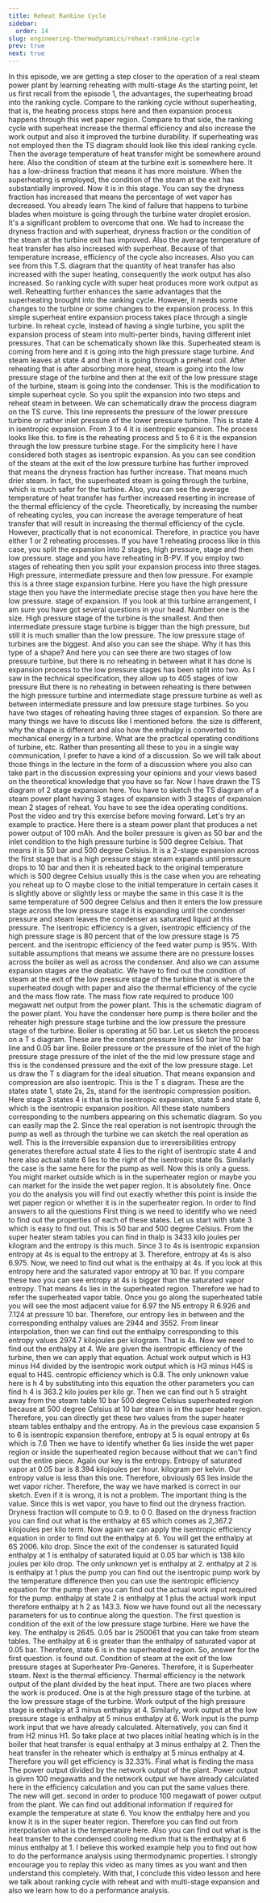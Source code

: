 ```yaml
---
title: Reheat Rankine Cycle
sidebar:
  order: 14
slug: engineering-thermodynamics/reheat-rankine-cycle
prev: true
next: true
---
```


In this episode, we are getting a step closer to the operation of a real steam power plant by learning reheating with multi-stage  As the starting point, let us first recall from the episode 1, the advantages, the superheating broad into the ranking cycle. Compare to the ranking cycle without superheating, that is, the heating process stops here and then expansion process happens through this wet paper region. Compare to that side,  the ranking cycle with superheat increase the thermal efficiency and also increase the work output and also it improved the turbine durability. If superheating was not employed then the TS diagram should look like this ideal ranking cycle. Then the average temperature of heat transfer might be somewhere around here.  Also the condition of steam at the turbine exit is somewhere here. It has a low-driiness fraction that means it has more moisture. When the superheating is employed, the condition of the steam at the exit has substantially improved. Now it is in this stage. You can say the dryness fraction has increased that means the percentage of wet vapor has decreased. You already learn  The kind of failure that happens to turbine blades when moisture is going through the turbine water droplet erosion. It's a significant problem to overcome that one. We had to increase the dryness fraction and with superheat, dryness fraction or the condition of the steam at the turbine exit has improved. Also the average temperature of heat transfer has also increased with superheat.  Because of that temperature increase, efficiency of the cycle also increases. Also you can see from this T.S. diagram that the quantity of heat transfer has also increased with the super heating, consequently the work output has also increased. So ranking cycle with super heat produces more work output as well.  Reheatting further enhances the same advantages that the superheating brought into the ranking cycle. However, it needs some changes to the turbine or some changes to the expansion process. In this simple superheat entire expansion process takes place through a single turbine. In reheat cycle,  Instead of having a single turbine, you split the expansion process of steam into multi-perter binds, having different inlet pressures. That can be schematically shown like this. Superheated steam is coming from here and it is going into the high pressure stage turbine. And steam leaves at state 4 and then it is going through a preheat coil.  After reheating that is after absorbing more heat, steam is going into the low pressure stage of the turbine and then at the exit of the low pressure stage of the turbine, steam is going into the condenser. This is the modification to simple superheat cycle. So you split the expansion into two steps and reheat steam in between.  We can schematically draw the process diagram on the TS curve. This line represents the pressure of the lower pressure turbine or rather inlet pressure of the lower pressure turbine. This is state 4 in isentropic expansion. From 3 to 4 it is isentropic expansion. The process looks like this.  to fire is the reheating process and 5 to 6 it is the expansion through the low pressure turbine stage. For the simplicity here I have considered both stages as isentropic expansion. As you can see condition of the steam at the exit of the low pressure turbine has further improved that means the dryness fraction has further increase.  That means much drier steam. In fact, the superheated steam is going through the turbine, which is much safer for the turbine. Also, you can see the average temperature of heat transfer has further increased reserting in increase of the thermal efficiency of the cycle. Theoretically, by increasing the number of reheating cycles, you can increase the average temperature  of heat transfer that will result in increasing the thermal efficiency of the cycle. However, practically that is not economical. Therefore, in practice you have either 1 or 2 reheating processes. If you have 1 reheating process like in this case, you split the expansion into 2 stages, high pressure, stage and then low pressure.  stage and you have reheating in B-PV. If you employ two stages of reheating then you split your expansion process into three stages. High pressure, intermediate pressure and then low pressure. For example this is a three stage expansion turbine. Here you have the high pressure stage then you have the intermediate precise stage then you have here the low pressure.  stage of expansion. If you look at this turbine arrangement, I am sure you have got several questions in your head. Number one is the size. High pressure stage of the turbine is the smallest. And then intermediate pressure stage turbine is bigger than the high pressure, but still it is much smaller than the low pressure. The low pressure stage of turbines are the biggest.  And also you can see the shape. Why it has this type of a shape? And here you can see there are two stages of low pressure turbine, but there is no reheating in between what it has done is expansion process to the low pressure stages has been split into two. As I saw in the technical specification, they allow up to 405 stages of low pressure  But there is no reheating in between reheating is there between the high pressure turbine and intermediate stage pressure turbine as well as between intermediate pressure and low pressure stage turbines. So you have two stages of reheating having three stages of expansion. So there are many things we have to discuss like I mentioned before.  the size is different, why the shape is different and also how the enthalpy is converted to mechanical energy in a turbine. What are the practical operating conditions of turbine, etc. Rather than presenting all these to you in a single way communication, I prefer to have a kind of a discussion. So we will talk about those things in the lecture in the form of a discussion where you also can  take part in the discussion expressing your opinions and your views based on the theoretical knowledge that you have so far.  Now I have drawn the TS diagram of 2 stage expansion here. You have to sketch the TS diagram of a steam power plant having 3 stages of expansion with 3 stages of expansion mean 2 stages of reheat. You have to see the idea operating conditions. Post the video and try this exercise before moving forward.  Let's try an example to practice. Here there is a steam power plant that produces a net power output of 100 mAh. And the boiler pressure is given as 50 bar and the inlet condition to the high pressure turbine is 500 degree Celsius. That means it is 50 bar and 500 degree Celsius. It is a 2-stage expansion  across the first stage that is a high pressure stage steam expands until pressure drops to 10 bar and then it is reheated back to the original temperature which is 500 degree Celsius usually this is the case when you are reheating you reheat up to O maybe close to the initial temperature in certain cases it is slightly above or slightly less or maybe the same in this case it is the  same temperature of 500 degree Celsius and then it enters the low pressure stage across the low pressure stage it is expanding until the condenser pressure and steam leaves the condenser as saturated liquid at this pressure. The isentropic efficiency is a given, isentropic efficiency of the high pressure stage is 80 percent that of the low pressure stage is 75 percent.  and the isentropic efficiency of the feed water pump is 95%. With suitable assumptions that means we assume there are no pressure losses across the boiler as well as across the condenser. And also we can assume expansion stages are the deabatic. We have to find out the condition of steam at the exit of the low pressure stage of the turbine that is where the  superheated dough with paper and also the thermal efficiency of the cycle and the mass flow rate. The mass flow rate required to produce 100 megawatt net output from the power plant. This is the schematic diagram of the power plant. You have the condenser here pump is there boiler and the reheater high pressure stage turbine and the low pressure  the pressure stage of the turbine. Boiler is operating at 50 bar. Let us sketch the process on a T s diagram. These are the constant pressure lines 50 bar line 10 bar line and 0.05 bar line. Boiler pressure or the pressure of the inlet of the high pressure stage pressure of the inlet of the  the mid low pressure stage and this is the condensed pressure and the exit of the low pressure stage. Let us draw the T s diagram for the ideal situation. That means expansion and compression are also isentropic. This is the T s diagram. These are the states state 1, state 2s, 2s,  stand for the isentropic compression position. Here stage 3 states 4 is that is the isentropic expansion, state 5 and state 6, which is the isentropic expansion position. All these state numbers corresponding to the numbers appearing on this schematic diagram. So you can easily map the 2. Since the real operation is not isentropic through the pump  as well as through the turbine we can sketch the real operation as well. This is the irreversible expansion due to irreversibilities entropy generates therefore actual state 4 lies to the right of isentropic state 4 and here also actual state 6 lies to the right of the isentropic state 6s. Similarly the case is the same here  for the pump as well. Now this is only a guess. You might market outside which is in the superheater region or maybe you can market for the inside the wet paper region. It is absolutely fine. Once you do the analysis you will find out exactly whether this point is inside the wet paper region or whether it is in the superheater region. In order to find answers to all the questions  First thing is we need to identify who we need to find out the properties of each of these states. Let us start with state 3 which is easy to find out. This is 50 bar and 500 degree Celsius. From the super heater steam tables you can find in thalp is 3433 kilo joules per kilogram and the entropy is this much.  Since 3 to 4s is isentropic expansion entropy at 4s is equal to the entropy at 3. Therefore, entropy at 4s is also 6.975. Now, we need to find out what is the enthalpy at 4s. If you look at this entropy here and the saturated  vapor entropy at 10 bar. If you compare these two you can see entropy at 4s is bigger than the saturated vapor entropy. That means 4s lies in the superheated region. Therefore we had to refer the superheated vapor table. Once you go along the superheated table you will see the most adjacent value for 6.97  the N5 entropy R 6.926 and 7.124 at pressure 10 bar. Therefore, our entropy lies in between and the corresponding enthalpy values are 2944 and 3552. From linear interpolation, then we can find out the enthalpy corresponding to this entropy values 2974.7  kilojoules per kilogram. That is 4s. Now we need to find out the enthalpy at 4. We are given the isentropic efficiency of the turbine, then we can apply that equation. Actual work output which is H3 minus H4 divided by the isentropic work output which is H3 minus H4S is equal to H4S.  centropic efficiency which is 0.8. The only unknown value here is h 4 by substituting into this equation the other parameters you can find h 4 is 363.2 kilo joules per kilo gr. Then we can find out h 5 straight away from the steam table 10 bar 500 degree Celsius superheated region because at 500 degree Celsius  at 10 bar steam is in the super heater region. Therefore, you can directly get these two values from the super heater steam tables enthalpy and the entropy. As in the previous case expansion 5 to 6 is isentropic expansion therefore, entropy at 5 is equal entropy at 6s which is 7.6  Then we have to identify whether 6s lies inside the wet paper region or inside the superheated region because without that we can't find out the entire piece. Again our key is the entropy. Entropy of saturated vapor at 0.05 bar is 8.394 kilojoules per hour.  kilogram per kelvin. Our entropy value is less than this one. Therefore, obviously 6S lies inside the wet vapor richer. Therefore, the way we have marked is correct in our sketch. Even if it is wrong, it is not a problem. The important thing is the value. Since this is wet vapor, you have to find out the dryness fraction. Dryness fraction will compute to 0.9.  to 0 0. Based on the dryness fraction you can find out what is the enthalpy at 6S which comes as 2,367.2 kilojoules per kilo term. Now again we can apply the isentropic efficiency equation in order to find out the enthalpy at 6. You will get the enthalpy at 6S 2006.  kilo drop. Since the exit of the condenser is saturated liquid enthalpy at 1 is enthalpy of saturated liquid at 0.05 bar which is 138 kilo joules per kilo drop. The only unknown yet is enthalpy at 2. enthalpy at 2 is is enthalpy at 1 plus the pump  you can find out the isentropic pump work by the temperature difference then you can use the isentropic efficiency equation for the pump then you can find out the actual work input required for the pump. enthalpy at state 2 is enthalpy at 1 plus the actual work input therefore enthalpy at h 2  as 143.3. Now we have found out all the necessary parameters for us to continue along the question. The first question is condition of the exit of the low pressure stage turbine. Here we have the key. The enthalpy is 2645.  0.05 bar is 250061 that you can take from steam tables. The enthalpy at 6 is greater than the enthalpy of saturated vapor at 0.05 bar. Therefore, state 6 is in the superheated region. So, answer for the first question.  is found out. Condition of steam at the exit of the low pressure stages at Superheater Pre-Generes. Therefore, it is Superheater steam. Next is the thermal efficiency. Thermal efficiency is the network output of the plant divided by the heat input. There are two places where the work is produced. One is at the high pressure stage of the turbine.  at the low pressure stage of the turbine. Work output of the high pressure stage is enthalpy at 3 minus enthalpy at 4. Similarly, work output at the low pressure stage is enthalpy at 5 minus enthalpy at 6. Work input is the pump work input that we have already calculated. Alternatively, you can find it from H2 minus H1.  So take place at two places initial heating which is in the boiler that heat transfer is equal enthalpy at 3 minus enthalpy at 2. Then the heat transfer in the reheater which is enthalpy at 5 minus enthalpy at 4. Therefore you will get efficiency is 32.33%. Final what is finding the mass  The power output divided by the network output of the plant. Power output is given 100 megawatts and the network output we have already calculated here in the efficiency calculation and you can put the same values there. The new will get.  second in order to produce 100 megawatt of power output from the plant. We can find out additional information if required for example the temperature at state 6. You know the enthalpy here and you know it is in the super heater region. Therefore you can find out from interpolation what is the temperature here. Also you can find out  what is the heat transfer to the condensed cooling medium that is the enthalpy at 6 minus enthalpy at 1. I believe this worked example help you to find out how to do the performance analysis using thermodynamic properties. I strongly encourage you to replay this video as many times as you want and then understand this completely. With that, I conclude this video lesson and here we talk about  ranking cycle with reheat and with multi-stage expansion and also we learn how to do a performance analysis.

